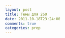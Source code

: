 ```yaml
---
layout: post
title: Темы для 260
date: 2011-10-18T23:24:00
comments: true
categories: prep
---
```


